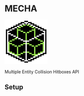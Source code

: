 # MECHA

![MECHA Logo](src/main/resources/assets/mecha/icon.png)

Multiple Entity Collision Hitboxes API

## Setup

